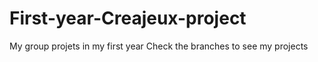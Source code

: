 # First-year-Creajeux-project
My group projets in my first year
Check the branches to see my projects
